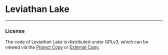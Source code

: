 # Leviathan Lake

---

### License
The code of Leviathan Lake is distributed under GPLv3, which can be viewed via the [Project Copy](COPYING) or [External Copy](https://www.gnu.org/licenses/gpl-3.0.en.html).
